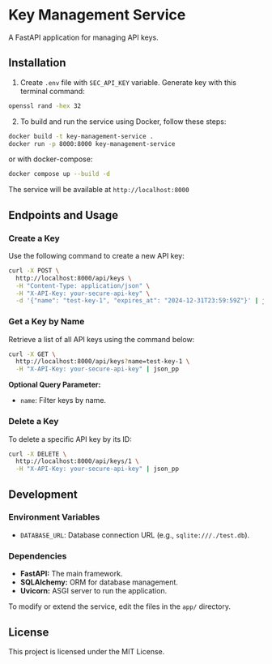 
# Key Management Service

A FastAPI application for managing API keys.

## Installation

1. Create `.env` file with `SEC_API_KEY` variable. Generate key with this terminal command:
```bash
openssl rand -hex 32
```

2. To build and run the service using Docker, follow these steps:
```bash
docker build -t key-management-service .
docker run -p 8000:8000 key-management-service
```
or with docker-compose:
```bash
docker compose up --build -d
```

The service will be available at `http://localhost:8000`

## Endpoints and Usage

### Create a Key
Use the following command to create a new API key:
```bash
curl -X POST \
  http://localhost:8000/api/keys \
  -H "Content-Type: application/json" \
  -H "X-API-Key: your-secure-api-key" \
  -d '{"name": "test-key-1", "expires_at": "2024-12-31T23:59:59Z"}' | json_pp
```

### Get a Key by Name
Retrieve a list of all API keys using the command below:
```bash
curl -X GET \
  http://localhost:8000/api/keys?name=test-key-1 \
  -H "X-API-Key: your-secure-api-key" | json_pp
```
**Optional Query Parameter:**

-   `name`: Filter keys by name.


### Delete a Key

To delete a specific API key by its ID:
```bash
curl -X DELETE \
  http://localhost:8000/api/keys/1 \
  -H "X-API-Key: your-secure-api-key" | json_pp
```

## Development

### Environment Variables

-   `DATABASE_URL`: Database connection URL (e.g., `sqlite:///./test.db`).

### Dependencies

-   **FastAPI:** The main framework.
-   **SQLAlchemy:** ORM for database management.
-   **Uvicorn:** ASGI server to run the application.

To modify or extend the service, edit the files in the `app/` directory.

## License

This project is licensed under the MIT License.
